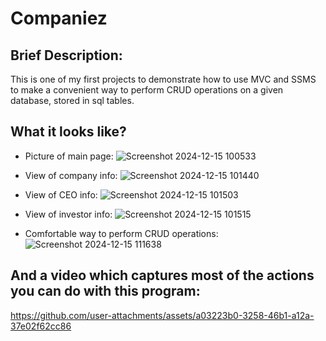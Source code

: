 # Companiez

Brief Description:
-

This is one of my first projects to demonstrate how to use MVC and SSMS to make a convenient way to perform CRUD operations on a given database, stored in sql tables.

What it looks like?
-

-  Picture of main page:
![Screenshot 2024-12-15 100533](https://github.com/user-attachments/assets/0880de0d-f72c-4cc7-9126-6f26421540e6)

-  View of company info:
![Screenshot 2024-12-15 101440](https://github.com/user-attachments/assets/18cf1620-18a8-4650-a233-a48ce6cba75a)

-  View of CEO info:
![Screenshot 2024-12-15 101503](https://github.com/user-attachments/assets/b31c7e3e-54b2-4873-9429-7feab3b03fa5)

-  View of investor info:
![Screenshot 2024-12-15 101515](https://github.com/user-attachments/assets/f61e1605-cb79-49b4-83b4-d26452a32ce5)

-  Comfortable way to perform CRUD operations:
![Screenshot 2024-12-15 111638](https://github.com/user-attachments/assets/1a92f051-abc6-44e0-a0a9-662bc84fe452)

And a video which captures most of the actions you can do with this program:
-

https://github.com/user-attachments/assets/a03223b0-3258-46b1-a12a-37e02f62cc86




